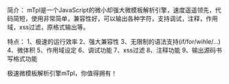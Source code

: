 

简介：
    mTpl是一个JavaScript的微小却强大微模板解析引擎，速度遥遥领先，代码简短，使用非常简单，兼容性好，可以输出各种字符，支持调试，注释，作用域，xss过滤，原格式输出等。

特点：
    1、极速的运行效率
    2、强大兼容性
    3、无限制的语法支持(if/for/wihle/...)
    4、微体积
    5、作用域设定
    6、调试功能
    7、xss过滤
    8、注释功能
    9、输出源码书写格式功能
    
极速微模板解析引擎mTpl，你值得拥有！


